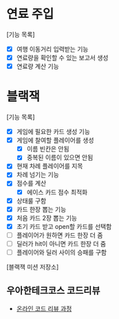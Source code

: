 # 연료 주입
[기능 목록]
- [X] 여행 이동거리 입력받는 기능
- [X] 연료량을 확인할 수 있는 보고서 생성
- [X] 연료량 계산 기능

# 블랙잭
[기능 목록]
- [x] 게임에 필요한 카드 생성 기능
- [x] 게임에 찰여할 플레이어를 생성
  - [x] 이름 빈칸은 안됨
  - [x] 중복된 이름이 있으면 안됨
- [x] 현재 차례 플레이어를 지목
- [x] 차례 넘기는 기능
- [x] 점수를 계산
  - [x] 에이스 카드 점수 최적화
- [x] 상태룰 구함
- [x] 카드 한장 뽑는 기능
- [x] 처음 카드 2장 뽑는 기능
- [x] 초기 카드 받고 open할 카드를 선택함
- [ ] 플레이어가 원하면 카드 한장 더 줌
- [ ] 딜러가 hit이 아니면 카드 한장 더 줌
- [ ] 플레이어와 딜러 사이의 승패를 구함

[블랙잭 미션 저장소]

## 우아한테크코스 코드리뷰

- [온라인 코드 리뷰 과정](https://github.com/woowacourse/woowacourse-docs/blob/master/maincourse/README.md)

